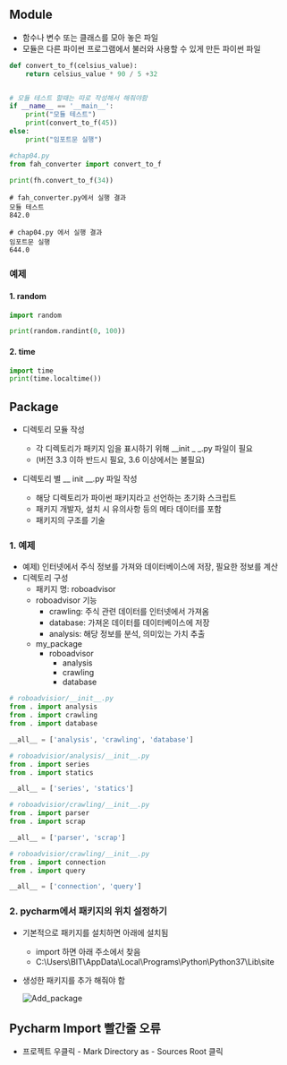 ## Module

- 함수나 변수 또는 클래스를 모아 놓은 파일
- 모듈은 다른 파이썬 프로그램에서 불러와 사용할 수 있게 만든 파이썬 파일

```python
def convert_to_f(celsius_value):
    return celsius_value * 90 / 5 +32


# 모듈 테스트 할때는 따로 작성해서 해줘야함
if __name__ == '__main__':
    print("모듈 테스트")
    print(convert_to_f(45))  
else:
    print("임포트문 실행")
```

```python
#chap04.py
from fah_converter import convert_to_f

print(fh.convert_to_f(34))
```

```shell
# fah_converter.py에서 실행 결과
모듈 테스트
842.0
```

```shell
# chap04.py 에서 실행 결과
임포트문 실행
644.0
```

### 예제

#### 1. random

```python
import random

print(random.randint(0, 100))
```

#### 2. time

```python
import time
print(time.localtime())
```



## Package

- 디렉토리 모듈 작성
  - 각 디렉토리가 패키지 임을 표시하기 위해 __init _ _.py 파일이 필요
  - (버전 3.3 이하 반드시 필요, 3.6 이상에서는 불필요)

- 디렉토리 별 __ init __.py 파일 작성
  - 해당 디렉토리가 파이썬 패키지라고 선언하는 초기화 스크립트
  - 패키지 개발자, 설치 시 유의사항 등의 메타 데이터를 포함
  - 패키지의 구조를 기술

### 1. 예제

- 예제) 인터넷에서 주식 정보를 가져와 데이터베이스에 저장, 필요한 정보를 계산
- 디렉토리 구성
  - 패키지 명: roboadvisor
  - roboadvisor 기능
    - crawling: 주식 관련 데이터를 인터넷에서 가져옴
    - database: 가져온 데이터를 데이터베이스에 저장
    - analysis: 해당 정보를 분석, 의미있는 가치 추출
  - my_package
    - roboadvisor
      - analysis
      - crawling
      - database


```python
# roboadvisior/__init__.py
from . import analysis
from . import crawling
from . import database

__all__ = ['analysis', 'crawling', 'database']
```

```python
# roboadvisior/analysis/__init__.py
from . import series
from . import statics

__all__ = ['series', 'statics']
```

```python
# roboadvisior/crawling/__init__.py
from . import parser
from . import scrap

__all__ = ['parser', 'scrap']
```

```python
# roboadvisior/crawling/__init__.py
from . import connection
from . import query

__all__ = ['connection', 'query']
```

### 2. pycharm에서 패키지의 위치 설정하기

- 기본적으로 패키지를 설치하면 아래에 설치됨
  - import 하면 아래 주소에서 찾음
  - C:\Users\BIT\AppData\Local\Programs\Python\Python37\Lib\site

- 생성한 패키지를 추가 해줘야 함

  ![Add_package](https://github.com/jeonsanggi/TIL/blob/master/Image/PYTHON/Add_package.PNG)





## Pycharm Import 빨간줄 오류

- 프로젝트 우클릭 - Mark Directory as - Sources Root 클릭
